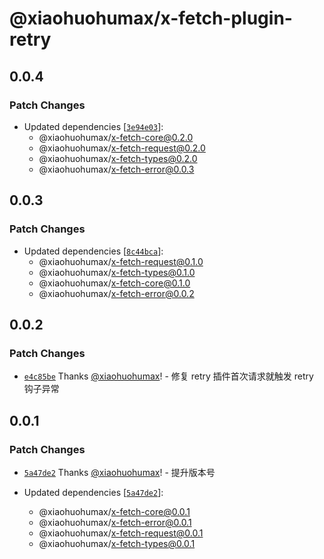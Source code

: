 # @xiaohuohumax/x-fetch-plugin-retry

## 0.0.4

### Patch Changes

- Updated dependencies [[`3e94e03`](https://github.com/xiaohuohumax/x-fetch/commit/3e94e0399d7cdda16eaeeca6c8efc488dd5d350b)]:
  - @xiaohuohumax/x-fetch-core@0.2.0
  - @xiaohuohumax/x-fetch-request@0.2.0
  - @xiaohuohumax/x-fetch-types@0.2.0
  - @xiaohuohumax/x-fetch-error@0.0.3

## 0.0.3

### Patch Changes

- Updated dependencies [[`8c44bca`](https://github.com/xiaohuohumax/x-fetch/commit/8c44bca2e13f57314f9e8eaf7b77774d5a71cd21)]:
  - @xiaohuohumax/x-fetch-request@0.1.0
  - @xiaohuohumax/x-fetch-types@0.1.0
  - @xiaohuohumax/x-fetch-core@0.1.0
  - @xiaohuohumax/x-fetch-error@0.0.2

## 0.0.2

### Patch Changes

- [`e4c85be`](https://github.com/xiaohuohumax/x-fetch/commit/e4c85be124fe30b71bb24b2218bbb021314bba6f) Thanks [@xiaohuohumax](https://github.com/xiaohuohumax)! - 修复 retry 插件首次请求就触发 retry 钩子异常

## 0.0.1

### Patch Changes

- [`5a47de2`](https://github.com/xiaohuohumax/x-fetch/commit/5a47de284bfe1d20b7e101982f76fb30cbc4a71c) Thanks [@xiaohuohumax](https://github.com/xiaohuohumax)! - 提升版本号

- Updated dependencies [[`5a47de2`](https://github.com/xiaohuohumax/x-fetch/commit/5a47de284bfe1d20b7e101982f76fb30cbc4a71c)]:
  - @xiaohuohumax/x-fetch-core@0.0.1
  - @xiaohuohumax/x-fetch-error@0.0.1
  - @xiaohuohumax/x-fetch-request@0.0.1
  - @xiaohuohumax/x-fetch-types@0.0.1
